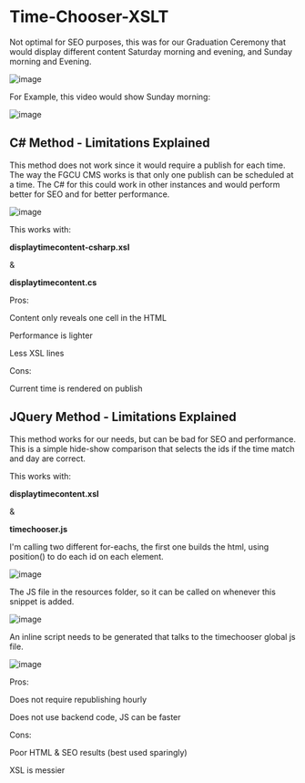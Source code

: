 # Time-Chooser-XSLT
Not optimal for SEO purposes, this was for our Graduation Ceremony that would display different content Saturday morning and evening, and Sunday morning and Evening.

![image](https://user-images.githubusercontent.com/119373753/235490853-d9135231-ac4c-4317-8497-1eeaff3d1dc7.png)

For Example, this video would show Sunday morning:

![image](https://user-images.githubusercontent.com/119373753/235490980-ab1c2f59-86a6-4466-871c-f2bdc52dbc64.png)


## C# Method - Limitations Explained

This method does not work since it would require a publish for each time. The way the FGCU CMS works is that only one publish can be scheduled at a time. The C# for this could work in other instances and would perform better for SEO and for better performance.

![image](https://user-images.githubusercontent.com/119373753/235493718-f15cbbbf-2788-4786-b13a-60e22b63bfc8.png)


This works with:

<strong>displaytimecontent-csharp.xsl</strong>

&

<strong>displaytimecontent.cs</strong>

Pros:

Content only reveals one cell in the HTML

Performance is lighter

Less XSL lines

Cons:

Current time is rendered on publish

## JQuery Method - Limitations Explained


This method works for our needs, but can be bad for SEO and performance. This is a simple hide-show comparison that selects the ids if the time match and day are correct.

This works with:

<strong>displaytimecontent.xsl</strong>

&

<strong>timechooser.js</strong>

I'm calling two different for-eachs, the first one builds the html, using position() to do each id on each element.

![image](https://user-images.githubusercontent.com/119373753/235494183-d9a69637-12bb-4ed7-9109-6b33e54348a5.png)

The JS file in the resources folder, so it can be called on whenever this snippet is added.

![image](https://user-images.githubusercontent.com/119373753/235493431-eebc5598-d03a-491e-9f5f-4ab1e36b5e7b.png)

An inline script needs to be generated that talks to the timechooser global js file.

![image](https://user-images.githubusercontent.com/119373753/235494079-db771090-2a82-4d4a-8d90-87013d538481.png)

Pros:

Does not require republishing hourly

Does not use backend code, JS can be faster

Cons:

Poor HTML & SEO results (best used sparingly)

XSL is messier


